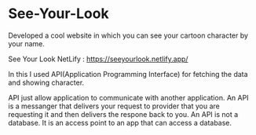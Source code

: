 # See-Your-Look

Developed a cool website in which you can see your cartoon character by your name.

 See Your Look
 NetLify : https://seeyourlook.netlify.app/
 
In this I used API(Application Programming Interface) for fetching the data and showing character.

API just allow application to communicate with another application.
An API is a messanger that delivers your request to provider that you are requesting it and then delivers the respone back to you.
An API is not a database. It is an access point to an app that can access a database.


